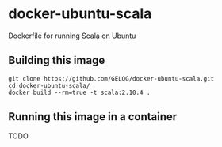# docker-ubuntu-scala
Dockerfile for running Scala on Ubuntu

## Building this image
```
git clone https://github.com/GELOG/docker-ubuntu-scala.git
cd docker-ubuntu-scala/
docker build --rm=true -t scala:2.10.4 .
```

## Running this image in a container
TODO

